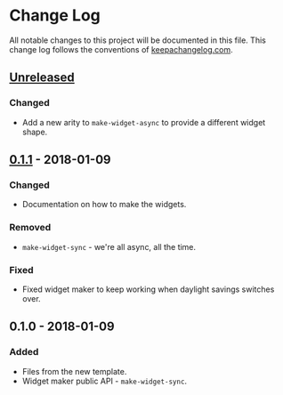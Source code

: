 # Change Log
All notable changes to this project will be documented in this file. This change log follows the conventions of [keepachangelog.com](http://keepachangelog.com/).

## [Unreleased]
### Changed
- Add a new arity to `make-widget-async` to provide a different widget shape.

## [0.1.1] - 2018-01-09
### Changed
- Documentation on how to make the widgets.

### Removed
- `make-widget-sync` - we're all async, all the time.

### Fixed
- Fixed widget maker to keep working when daylight savings switches over.

## 0.1.0 - 2018-01-09
### Added
- Files from the new template.
- Widget maker public API - `make-widget-sync`.

[Unreleased]: https://github.com/your-name/clj-arima/compare/0.1.1...HEAD
[0.1.1]: https://github.com/your-name/clj-arima/compare/0.1.0...0.1.1
